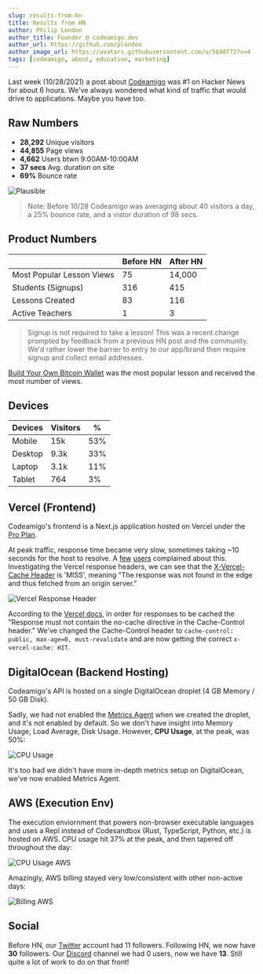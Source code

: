 ```yaml
---
slug: results-from-hn
title: Results from HN
author: Philip London
author_title: Founder @ codeamigo.dev
author_url: https://github.com/plondon
author_image_url: https://avatars.githubusercontent.com/u/5640772?v=4
tags: [codeamigo, about, education, marketing]
---
```


Last week (10/28/2021) a post about [Codeamigo](https://codeamigo.dev) was #1 on Hacker News for about 6 hours. We've always wondered what kind of traffic that would drive to applications. Maybe you have too.

## Raw Numbers

- **28,292** Unique visitors
- **44,855** Page views
- **4,662** Users btwn 9:00AM-10:00AM
- **37 secs** Avg. duration on site
- **69%** Bounce rate

![Plausible](/img/2021-11-1-results-from-hn/plausible.png)

> Note: Before 10/28 Codeamigo was averaging about 40 visitors a day, a 25% bounce rate, and a vistor duration of 98 secs.

## Product Numbers

|                           | Before HN | After HN |
|---------------------------|-----------|----------|
| Most Popular Lesson Views | 75        | 14,000   |
| Students (Signups)        | 316       | 415      |
| Lessons Created           | 83        | 116      |
| Active Teachers           | 1         | 3        |

> Signup is not required to take a lesson! This was a recent change prompted by feedback from a previous HN post and the community. We'd rather lower the barrier to entry to our app/brand then require signup and collect email addresses.

[Build Your Own Bitcoin Wallet](https://codeamigo.dev/lessons/start/53) was the most popular lesson and received the most number of views. 

## Devices

| Devices | Visitors | %   |
|---------|----------|-----|
| Mobile  | 15k      | 53% |
| Desktop | 9.3k     | 33% |
| Laptop  | 3.1k     | 11% |
| Tablet  | 764      | 3%  |
## Vercel (Frontend)

Codeamigo's frontend is a Next.js application hosted on Vercel under the [Pro Plan](https://vercel.com/pricing).

At peak traffic, response time became very slow, sometimes taking ~10 seconds for the host to resolve. A [few](https://news.ycombinator.com/reply?id=29029668&goto=item%3Fid%3D29025401%2329029668) [users](https://news.ycombinator.com/reply?id=29038269&goto=item%3Fid%3D29025401%2329038269) complained about this. Investigating the Vercel response headers, we can see that the [X-Vercel-Cache Header](https://vercel.com/docs/concepts/edge-network/caching#x-vercel-cache) is 'MISS', meaning "The response was not found in the edge and thus fetched from an origin server."

![Vercel Response Header](/img/2021-11-1-results-from-hn/vercel-response-headers.png)

According to the [Vercel docs](https://vercel.com/docs/concepts/edge-network/caching#cacheable-responses), in order for responses to be cached the "Response must not contain the no-cache directive in the Cache-Control header." We've changed the Cache-Control header to `cache-control: public, max-age=0, must-revalidate` and are now getting the correct `x-vercel-cache: HIT`.

## DigitalOcean (Backend Hosting)

Codeamigo's API is hosted on a single DigitalOcean droplet (4 GB Memory / 50 GB Disk).

Sadly, we had not enabled the [Metrics Agent](https://docs.digitalocean.com/products/monitoring/how-to/install-agent/) when we created the droplet, and it's not enabled by default. So we don't have insight into Memory Usage, Load Average, Disk Usage. However, **CPU Usage**, at the peak, was 50%:

![CPU Usage](/img/2021-11-1-results-from-hn/cpu-usage-DO.png)

It's too bad we didn't have more in-depth metrics setup on DigitalOcean, we've now enabled Metrics Agent.

## AWS (Execution Env)

The execution enviornment that powers non-browser executable languages and uses a Repl instead of Codesandbox (Rust, TypeScript, Python, etc.) is hosted on AWS. CPU usage hit 37% at the peak, and then tapered off throughout the day:

![CPU Usage AWS](/img/2021-11-1-results-from-hn/cpu-usage-aws.png)

Amazingly, AWS billing stayed very low/consistent with other non-active days:

![Billing AWS](/img/2021-11-1-results-from-hn/billing-aws.png)

## Social

Before HN, our [Twitter](https://twitter.com/codeamigo_dev) account had 11 followers. Following HN, we now have **30** followers. Our [Discord](https://discord.gg/n64Ann2zRc) channel we had 0 users, now we have **13**. Still quite a lot of work to do on that front!